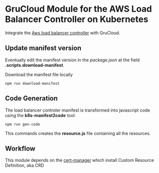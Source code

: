 # GruCloud Module for the AWS Load Balancer Controller on Kubernetes

Integrate the [Aws load balancer controller](https://kubernetes-sigs.github.io/aws-load-balancer-controller/latest/) with GruCloud.

## Update manifest version

Eventually edit the manifest version in the _package.json_ at the field **.scripts.download-manifest**.

Download the manifest file locally

```
npm run download-manifest
```

## Code Generation

The load balancer controler manifest is transformed into javascript code using the **k8s-manifest2code** tool:

```
npm run gen-code
```

This commands creates the **resource.js** file containing all the resources.

## Workflow

This module depends on the [cert-manager](https://www.npmjs.com/package/@grucloud/module-k8s-cert-manager) which install Custom Resource Definition, aka CRD
